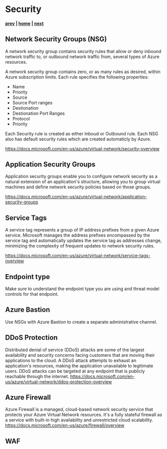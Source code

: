 # Security

#### [prev](./topology.md) | [home](./welcome.md)  | [next](./mgmt.md)

## Network Security Groups (NSG)
A network security group contains security rules that allow or deny inbound network traffic to, or outbound network traffic from, several types of Azure resources.

A network security group contains zero, or as many rules as desired, within Azure subscription limits. Each rule specifies the following properties:

* Name
* Priority
* Source
* Source Port ranges
* Destionation 
* Destionation Port Ranges
* Protocol
* Priority

Each Security rule is created as either Inboud or Outbound rule.
Each NSG also has default security rules which are created automaticly by Azure.

https://docs.microsoft.com/en-us/azure/virtual-network/security-overview

## Application Security Groups
Application security groups enable you to configure network security as a natural extension of an application's structure, allowing you to group virtual machines and define network security policies based on those groups. 

https://docs.microsoft.com/en-us/azure/virtual-network/application-security-groups

## Service Tags
A service tag represents a group of IP address prefixes from a given Azure service. Microsoft manages the address prefixes encompassed by the service tag and automatically updates the service tag as addresses change, minimizing the complexity of frequent updates to network security rules.

https://docs.microsoft.com/en-us/azure/virtual-network/service-tags-overview

## Endpoint type
Make sure to understand the endpoint type you are using and threat model controls for that endpoint.

## Azure Bastion
Use NSGs with Azure Bastion to create a separate administrative channel.

## DDoS Protection
Distributed denial of service (DDoS) attacks are some of the largest availability and security concerns facing customers that are moving their applications to the cloud. A DDoS attack attempts to exhaust an application's resources, making the application unavailable to legitimate users. DDoS attacks can be targeted at any endpoint that is publicly reachable through the internet.
https://docs.microsoft.com/en-us/azure/virtual-network/ddos-protection-overview

## Azure Firewall
Azure Firewall is a managed, cloud-based network security service that protects your Azure Virtual Network resources. It's a fully stateful firewall as a service with built-in high availability and unrestricted cloud scalability.
https://docs.microsoft.com/en-us/azure/firewall/overview

## WAF
